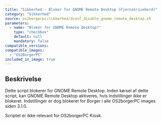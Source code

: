 ```yaml
---
title: "Sikkerhed - Bloker for GNOME Remote Desktop (Fjernskrivebord)"
category: "Sikkerhed"
source: os2borgerpc/sikkerhed/dconf_disable_gnome_remote_desktop.sh
parameters:
  - name: "Blokér for GNOME Remote Desktop?"
    type: "checkbox"
    default: null
    mandatory: false
compatible_versions:
compatible_images:
  - "OS2BorgerPC"
included_in_image: true
---
```


## Beskrivelse
Dette script blokerer for GNOME Remote Desktop.
Inden kørsel af dette script, kan GNOME Remote Desktop aktiveres, hvis Indstillinger ikke er blokeret. 
Indstillinger er dog blokeret for Borger i alle OS2borgerPC images siden 3.1.0.

Scriptet er ikke relevant for OS2borgerPC Kiosk.